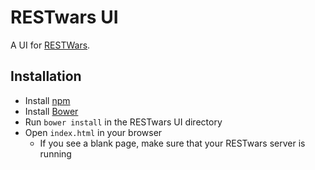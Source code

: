 # RESTwars UI

A UI for [RESTWars](https://github.com/phxql/restwars).

## Installation
* Install [npm](https://www.npmjs.com/)
* Install [Bower](http://bower.io/#install-bower)
* Run `bower install` in the RESTwars UI directory
* Open `index.html` in your browser
  * If you see a blank page, make sure that your RESTwars server is running

